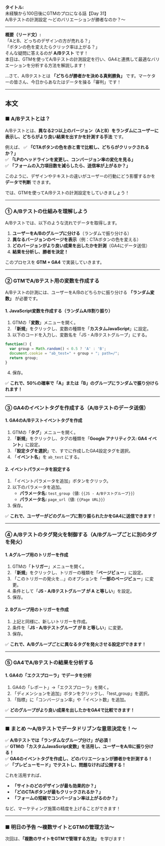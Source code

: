 **タイトル:**  
未経験から100日後にGTMのプロになる話【Day 31】  
A/Bテストの計測設定 〜どのバリエーションが勝者なのか？〜

---

**概要（リード文）:**  
「AとB、どっちのデザインの方が売れる？」  
「ボタンの色を変えたらクリック率は上がる？」  
そんな疑問に答えるのが **A/Bテスト** です！  
本日は、GTMを使ってA/Bテストの計測設定を行い、GA4と連携して最適なバリエーションを分析する方法を解説します！

…さて、A/Bテストとは **「どちらが勝者かを決める真剣勝負」** です。マーケターの皆さん、今日からあなたはデータを操る「審判」です！

---

## **本文**

### ■ A/Bテストとは？

A/Bテストとは、**異なる2つ以上のバージョン（AとB）をランダムにユーザーに表示し、どちらがより良い結果を出すかを計測する手法** です。

例えば、
✅ **「CTAボタンの色を赤と青で比較し、どちらがクリックされるか？」**  
✅ **「LPのヘッドラインを変更し、コンバージョン率の変化を見る」**  
✅ **「フォームの入力項目数を減らしたら、送信率が上がるか？」**  

このように、デザインやテキストの違いがユーザーの行動にどう影響するかを **データで判断** できます。

では、GTMを使ってA/Bテストの計測設定をしていきましょう！

---

### **① A/Bテストの仕組みを理解しよう**

A/Bテストでは、以下のような流れでデータを取得します。

1. **ユーザーをA/Bのグループに分ける**（ランダムで振り分ける）
2. **異なるバージョンのページを表示**（例：CTAボタンの色を変える）
3. **どのバージョンがより良い成果を出したかを計測**（GA4にデータ送信）
4. **結果を分析し、勝者を決定！**

このプロセスを **GTM + GA4** で実装していきます。

---

### **② GTMでA/Bテスト用の変数を作成する**

A/Bテストの計測には、ユーザーをA/Bのどちらかに振り分ける **「ランダム変数」** が必要です。

#### **1. JavaScript変数を作成する（ランダムA/B割り振り）**

1. GTMの「**変数**」メニューを開く。
2. 「**新規**」をクリックし、変数の種類を「**カスタムJavaScript**」に設定。
3. 以下のコードを入力し、変数名を「JS - A/Bテストグループ」にする。

```javascript
function() {
  var group = Math.random() < 0.5 ? 'A' : 'B';
  document.cookie = "ab_test=" + group + "; path=/";
  return group;
}
```

4. 保存。

✅ **これで、50%の確率で「A」または「B」のグループにランダムで振り分けられます！**

---

### **③ GA4のイベントタグを作成する（A/Bテストのデータ送信）**

#### **1. GA4のA/Bテストイベントタグを作成**

1. GTMの「**タグ**」メニューを開く。
2. 「**新規**」をクリックし、タグの種類を「**Google アナリティクス: GA4 イベント**」に設定。
3. 「**設定タグを選択**」で、すでに作成したGA4設定タグを選択。
4. 「**イベント名**」を `ab_test` にする。

#### **2. イベントパラメータを設定する**

1. 「イベントパラメータを追加」ボタンをクリック。
2. 以下のパラメータを追加。
   - **パラメータ名:** `test_group`（値: `{{JS - A/Bテストグループ}}`）
   - **パラメータ名:** `page_url`（値: `{{Page URL}}`）
3. 保存。

✅ **これで、ユーザーがどのグループに割り振られたかをGA4に送信できます！**

---

### **④ A/Bテストのタグ発火を制御する（A/Bグループごとに別のタグを発火）**

#### **1. Aグループ用のトリガーを作成**

1. GTMの「**トリガー**」メニューを開く。
2. 「**新規**」をクリックし、トリガーの種類を「**ページビュー**」に設定。
3. 「このトリガーの発火を…」のオプションを「**一部のページビュー**」に変更。
4. 条件として「**JS - A/Bテストグループ が A と等しい**」を設定。
5. 保存。

#### **2. Bグループ用のトリガーを作成**

1. 上記と同様に、新しいトリガーを作成。
2. 条件を「**JS - A/Bテストグループ が B と等しい**」に変更。
3. 保存。

✅ **これで、A/Bグループごとに異なるタグを発火させる設定ができます！**

---

### **⑤ GA4でA/Bテストの結果を分析する**

#### **1. GA4の「エクスプローラ」でデータを分析**

1. GA4の「レポート」→「エクスプローラ」を開く。
2. 「ディメンションを追加」ボタンをクリックし、「test_group」を選択。
3. 「指標」に「コンバージョン率」や「イベント数」を追加。

✅ **どのグループがより良い成果を出したかをGA4で比較できます！**

---

### **■ まとめ 〜A/Bテストでデータドリブンな意思決定を！〜**

✅ **A/Bテストでは「ランダムなグループ分け」が必須！**  
✅ **GTMの「カスタムJavaScript変数」を活用し、ユーザーをA/Bに振り分ける！**  
✅ **GA4のイベントタグを作成し、どのバリエーションが勝者かを計測する！**  
✅ **「プレビューモード」でテストし、問題なければ公開する！**  

これを活用すれば、
- **「サイトのどのデザインが最も効果的か？」**
- **「どのCTAボタンが最もクリックされるか？」**
- **「フォームの短縮でコンバージョン率は上がるのか？」**

など、マーケティング施策の精度を上げることができます！

---

### **■ 明日の予告 〜複数サイトとGTMの管理方法〜**

次回は、**「複数のサイトをGTMで管理する方法」** を学びます！

